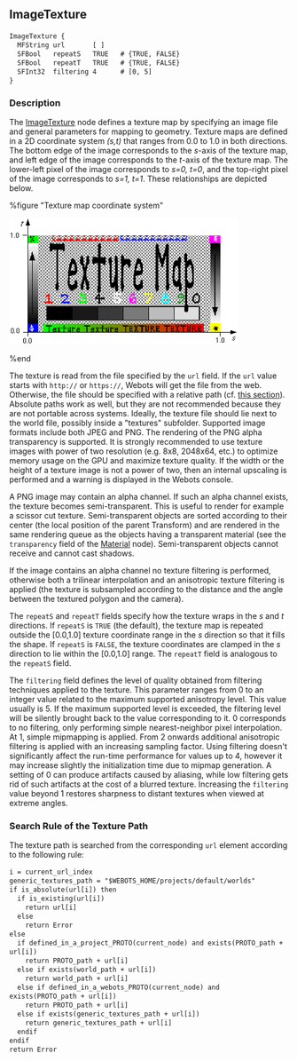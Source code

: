 ## ImageTexture

```
ImageTexture {
  MFString url       [ ]
  SFBool   repeatS   TRUE   # {TRUE, FALSE}
  SFBool   repeatT   TRUE   # {TRUE, FALSE}
  SFInt32  filtering 4      # [0, 5]
}
```

### Description

The [ImageTexture](#imagetexture) node defines a texture map by specifying an image file and general parameters for mapping to geometry.
Texture maps are defined in a 2D coordinate system *(s,t)* that ranges from 0.0 to 1.0 in both directions.
The bottom edge of the image corresponds to the *s*-axis of the texture map, and left edge of the image corresponds to the *t*-axis of the texture map.
The lower-left pixel of the image corresponds to *s=0, t=0*, and the top-right pixel of the image corresponds to *s=1, t=1*.
These relationships are depicted below.

%figure "Texture map coordinate system"

![image_texture.png](images/image_texture.png)

%end

The texture is read from the file specified by the `url` field.
If the `url` value starts with `http://` or `https://`, Webots will get the file from the web.
Otherwise, the file should be specified with a relative path (cf. [this section](#search-rule-of-the-texture-path)).
Absolute paths work as well, but they are not recommended because they are not portable across systems.
Ideally, the texture file should lie next to the world file, possibly inside a "textures" subfolder.
Supported image formats include both JPEG and PNG.
The rendering of the PNG alpha transparency is supported.
It is strongly recommended to use texture images with power of two resolution (e.g. 8x8, 2048x64, etc.) to optimize memory usage on the GPU and maximize texture quality.
If the width or the height of a texture image is not a power of two, then an internal upscaling is performed and a warning is displayed in the Webots console.

A PNG image may contain an alpha channel.
If such an alpha channel exists, the texture becomes semi-transparent.
This is useful to render for example a scissor cut texture.
Semi-transparent objects are sorted according to their center (the local position of the parent Transform) and are rendered in the same rendering queue as the objects having a transparent material (see the `transparency` field of the [Material](material.md) node).
Semi-transparent objects cannot receive and cannot cast shadows.

If the image contains an alpha channel no texture filtering is performed, otherwise both a trilinear interpolation and an anisotropic texture filtering is applied (the texture is subsampled according to the distance and the angle between the textured polygon and the camera).

The `repeatS` and `repeatT` fields specify how the texture wraps in the *s* and *t* directions.
If `repeatS` is `TRUE` (the default), the texture map is repeated outside the [0.0,1.0] texture coordinate range in the *s* direction so that it fills the shape.
If `repeatS` is `FALSE`, the texture coordinates are clamped in the *s* direction to lie within the [0.0,1.0] range.
The `repeatT` field is analogous to the `repeatS` field.

The `filtering` field defines the level of quality obtained from filtering techniques applied to the texture.
This parameter ranges from 0 to an integer value related to the maximum supported anisotropy level.
This value usually is 5.
If the maximum supported level is exceeded, the filtering level will be silently brought back to the value corresponding to it.
0 corresponds to no filtering, only performing simple nearest-neighbor pixel interpolation.
At 1, simple mipmapping is applied.
From 2 onwards additional anisotropic filtering is applied with an increasing sampling factor.
Using filtering doesn't significantly affect the run-time performance for values up to 4, however it may increase slightly the initialization time due to mipmap generation.
A setting of 0 can produce artifacts caused by aliasing, while low filtering gets rid of such artifacts at the cost of a blurred texture.
Increasing the `filtering` value beyond 1 restores sharpness to distant textures when viewed at extreme angles.

### Search Rule of the Texture Path

The texture path is searched from the corresponding `url` element according to the following rule:

```
i = current_url_index
generic_textures_path = "$WEBOTS_HOME/projects/default/worlds"
if is_absolute(url[i]) then
  if is_existing(url[i])
    return url[i]
  else
    return Error
else
  if defined_in_a_project_PROTO(current_node) and exists(PROTO_path + url[i])
    return PROTO_path + url[i]
  else if exists(world_path + url[i])
    return world_path + url[i]
  else if defined_in_a_webots_PROTO(current_node) and exists(PROTO_path + url[i])
    return PROTO_path + url[i]
  else if exists(generic_textures_path + url[i])
    return generic_textures_path + url[i]
  endif
endif
return Error
```
